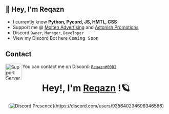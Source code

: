 ## 👋 Hey, I'm Reqazn
- I currently know **Python, Pycord, JS, HMTL, CSS**
- Support me @ [Molten Advertising](https://discord.gg/24yn74t9Yg) and [Astonish Promotions](https://discord.gg/Ev3zWZkCZx)
- Discord `Owner`, `Manager`, `Developer`
- View my Discord Bot here <kbd>Coming Soon</kbd>

## Contact

<img align="left" alt="Support Server" width="50px" src="https://user-images.githubusercontent.com/80853540/152623209-90c948e9-6ddb-47c9-ae6f-29df883272b0.png"/> You can contact me on Discord: [`Reqazn#0001`](https://discord.com/users/935640234698346586)


<div align="center" dir="auto">
  <h1 dir="auto">
  <a id="" class="anchor" aria-hidden="true" href="#">
    </a>
		 Hey!, I'm 
    <a href="https://discord.gg/Ev3zWZkCZx">Reqazn</a>
  !🪐
  </h1>
  
[![Discord Presence](https://lanyard.cnrad.dev/api/766336320624132226?idleMessage=floating+in+space!)](https://discord.com/users/935640234698346586)
</div>
